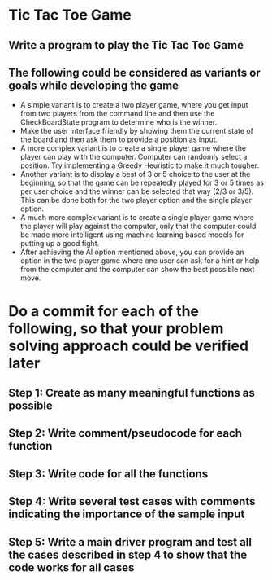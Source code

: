 # Tic Tac Toe Game

## Write a program to play the Tic Tac Toe Game

## The following could be considered as variants or goals while developing the game
* A simple variant is to create a two player game, where you get input from two players from the command line and then use the CheckBoardState program to determine who is the winner.
* Make the user interface friendly by showing them the current state of the board and then ask them to provide a position as input.
* A more complex variant is to create a single player game where the player can play with the computer. Computer can randomly select a position. Try implementing a Greedy Heuristic to make it much tougher.
* Another variant is to display a best of 3 or 5 choice to the user at the beginning, so that the game can be repeatedly played for 3 or 5 times as per user choice and the winner can be selected that way (2/3 or 3/5). This can be done both for the two player option and the single player option.
* A much more complex variant is to create a single player game where the player will play against the computer, only that the computer could be made more intelligent using machine learning based models for putting up a good fight.
* After achieving the AI option mentioned above, you can provide an option in the two player game where one user can ask for a hint or help from the computer and the computer can show the best possible next move.

# Do a commit for each of the following, so that your problem solving approach could be verified later

## Step 1: Create as many meaningful functions as possible
## Step 2: Write comment/pseudocode for each function
## Step 3: Write code for all the functions
## Step 4: Write several test cases with comments indicating the importance of the sample input
## Step 5: Write a main driver program and test all the cases described in step 4 to show that the code works for all cases